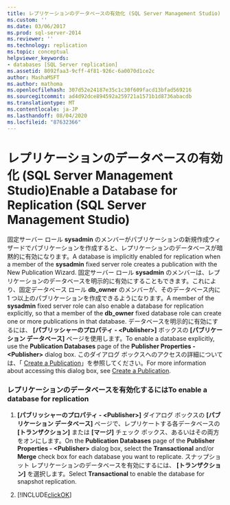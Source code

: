 ```yaml
---
title: レプリケーションのデータベースの有効化 (SQL Server Management Studio) | Microsoft Docs
ms.custom: ''
ms.date: 03/06/2017
ms.prod: sql-server-2014
ms.reviewer: ''
ms.technology: replication
ms.topic: conceptual
helpviewer_keywords:
- databases [SQL Server replication]
ms.assetid: 8092faa3-9cff-4f81-926c-6a0070d1ce2c
author: MashaMSFT
ms.author: mathoma
ms.openlocfilehash: 307d52e24187e35c1c30f609facd13bfad569216
ms.sourcegitcommit: ad4d92dce894592a259721a1571b1d8736abacdb
ms.translationtype: MT
ms.contentlocale: ja-JP
ms.lasthandoff: 08/04/2020
ms.locfileid: "87632366"
---
```

# <a name="enable-a-database-for-replication-sql-server-management-studio"></a><span data-ttu-id="261eb-102">レプリケーションのデータベースの有効化 (SQL Server Management Studio)</span><span class="sxs-lookup"><span data-stu-id="261eb-102">Enable a Database for Replication (SQL Server Management Studio)</span></span>
  <span data-ttu-id="261eb-103">固定サーバー ロール **sysadmin** のメンバーがパブリケーションの新規作成ウィザードでパブリケーションを作成すると、レプリケーションのデータベースが暗黙的に有効になります。</span><span class="sxs-lookup"><span data-stu-id="261eb-103">A database is implicitly enabled for replication when a member of the **sysadmin** fixed server role creates a publication with the New Publication Wizard.</span></span> <span data-ttu-id="261eb-104">固定サーバー ロール **sysadmin** のメンバーは、レプリケーションのデータベースを明示的に有効にすることもできます。これにより、固定データベース ロール **db_owner** のメンバーが、そのデータベース内に 1 つ以上のパブリケーションを作成できるようになります。</span><span class="sxs-lookup"><span data-stu-id="261eb-104">A member of the **sysadmin** fixed server role can also enable a database for replication explicitly, so that a member of the **db_owner** fixed database role can create one or more publications in that database.</span></span> <span data-ttu-id="261eb-105">データベースを明示的に有効にするには、 **[パブリッシャーのプロパティ - \<Publisher>]** ボックスの **[パブリケーション データベース]** ページを使用します。</span><span class="sxs-lookup"><span data-stu-id="261eb-105">To enable a database explicitly, use the **Publication Databases** page of the **Publisher Properties - \<Publisher>** dialog box.</span></span> <span data-ttu-id="261eb-106">このダイアログ ボックスへのアクセスの詳細については、「 [Create a Publication](publish/create-a-publication.md)」を参照してください。</span><span class="sxs-lookup"><span data-stu-id="261eb-106">For more information about accessing this dialog box, see [Create a Publication](publish/create-a-publication.md).</span></span>  
  
### <a name="to-enable-a-database-for-replication"></a><span data-ttu-id="261eb-107">レプリケーションのデータベースを有効化するには</span><span class="sxs-lookup"><span data-stu-id="261eb-107">To enable a database for replication</span></span>  
  
1.  <span data-ttu-id="261eb-108">**[パブリッシャーのプロパティ - \<Publisher>]** ダイアログ ボックスの **[パブリケーション データベース]** ページで、レプリケートする各データベースの **[トランザクション]** または **[マージ]** チェック ボックス、あるいはその両方をオンにします。</span><span class="sxs-lookup"><span data-stu-id="261eb-108">On the **Publication Databases** page of the **Publisher Properties - \<Publisher>** dialog box, select the **Transactional** and/or **Merge** check box for each database you want to replicate.</span></span> <span data-ttu-id="261eb-109">スナップショット レプリケーションのデータベースを有効にするには、 **[トランザクション]** を選択します。</span><span class="sxs-lookup"><span data-stu-id="261eb-109">Select **Transactional** to enable the database for snapshot replication.</span></span>  
  
2.  [!INCLUDE[clickOK](../../includes/clickok-md.md)]  
  
  
